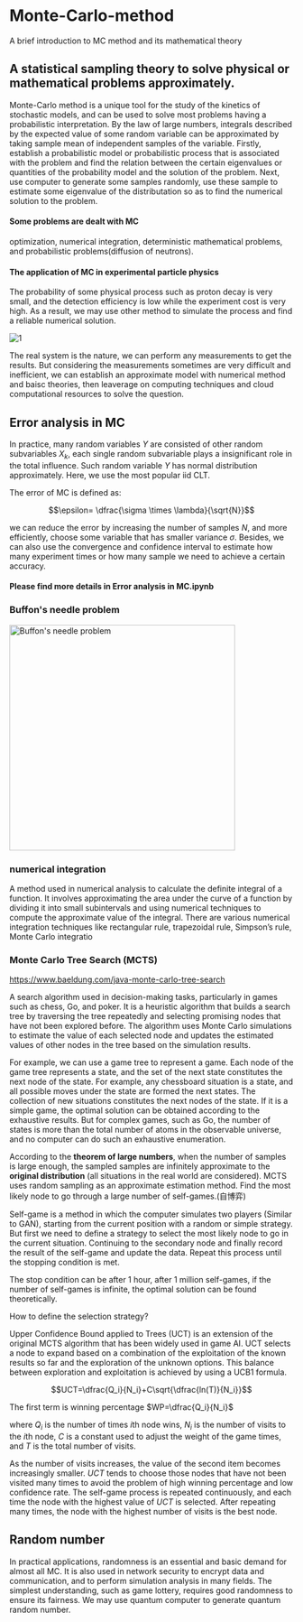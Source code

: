 # Monte-Carlo-method
A brief introduction to MC method and its mathematical theory

## A statistical sampling theory to solve physical or mathematical problems approximately.

Monte-Carlo method is a unique tool for the study of the kinetics of stochastic models, and can be used to solve most problems having a probabilistic interpretation. By the law of large numbers, integrals described by the expected value of some random variable can be approximated by taking sample mean of independent samples of the variable. Firstly, establish a probabilistic model or probabilistic process that is associated with the problem and find the relation between the certain eigenvalues or quantities of the probability model and the solution of the problem. Next, use computer to generate some samples randomly, use these sample to estimate some eigenvalue of the distributation so as to find the numerical solution to the problem. 

#### Some problems are dealt with MC

optimization, numerical integration, deterministic mathematical problems, and probabilistic problems(diffusion of neutrons).


#### The application of MC in experimental particle physics

The probability of some physical process such as proton decay is very small, and the detection efficiency is low while the experiment cost is very high.
As a result, we may use other method to simulate the process and find a reliable numerical solution.

![1](https://user-images.githubusercontent.com/98719524/218607165-b15ad551-11cc-4acb-bd28-fdc3e792e84d.png)


The real system is the nature, we can perform any measurements to get the results. But considering the measurements sometimes are very difficult and inefficient, we can establish an approximate model with numerical method and baisc theories, then leaverage on computing techniques and cloud computational resources to solve the question. 


## Error analysis in MC

In practice, many random variables $Y$ are consisted of other random subvariables $X_k$, each single random subvariable plays a insignificant role in the total influence. Such random variable $Y$ has normal distribution approximately. Here, we use the most popular iid CLT.

The error of MC is defined as:

$$\epsilon= \dfrac{\sigma \times \lambda}{\sqrt{N}}$$

we can reduce the error by increasing the number of samples $N$, and more efficiently, choose some variable that has smaller variance $\sigma$. Besides, we can also use the convergence and confidence interval to estimate how many experiment times or how many sample we need to achieve a certain accuracy.


#### Please find more details in Error analysis in MC.ipynb


### Buffon's needle problem

<img width="400" alt="Buffon's needle problem" src="https://user-images.githubusercontent.com/98719524/218281819-26e74e6c-05dd-4949-b39a-654f6a735a27.png">

### numerical integration 

A method used in numerical analysis to calculate the definite integral of a function. It involves approximating the area under the curve of a function by dividing it into small subintervals and using numerical techniques to compute the approximate value of the integral. There are various numerical integration techniques like rectangular rule, trapezoidal rule, Simpson’s rule, Monte Carlo integratio



### Monte Carlo Tree Search (MCTS)

https://www.baeldung.com/java-monte-carlo-tree-search

A search algorithm used in decision-making tasks, particularly in games such as chess, Go, and poker. It is a heuristic algorithm that builds a search tree by traversing the tree repeatedly and selecting promising nodes that have not been explored before. The algorithm uses Monte Carlo simulations to estimate the value of each selected node and updates the estimated values of other nodes in the tree based on the simulation results.

For example, we can use a game tree to represent a game. Each node of the game tree represents a state, and the set of the next state constitutes the next node of the state. For example, any chessboard situation is a state, and all possible moves under the state are formed the next states. The collection of new situations constitutes the next nodes of the state. If it is a simple game, the optimal solution can be obtained according to the exhaustive results. But for complex games, such as Go, the number of states is more than the total number of atoms in the observable universe, and no computer can do such an exhaustive enumeration.

According to the **theorem of large numbers**, when the number of samples is large enough, the sampled samples are infinitely approximate to the **original distribution** (all situations in the real world are considered). MCTS uses random sampling as an approximate estimation method. Find the most likely node to go through a large number of self-games.(自博弈)

Self-game is a method in which the computer simulates two players (Similar to GAN), starting from the current position with a random or simple strategy. But first we need to define a strategy to select the most likely node to go in the current situation. Continuing to the secondary node and finally record the result of the self-game and update the data. Repeat this process until the stopping condition is met.

The stop condition can be after 1 hour, after 1 million self-games, if the number of self-games is infinite, the optimal solution can be found theoretically.

How to define the selection strategy? 

Upper Confidence Bound applied to Trees (UCT) is an extension of the original MCTS algorithm that has been widely used in game AI. UCT selects a node to expand based on a combination of the exploitation of the known results so far and the exploration of the unknown options. This balance between exploration and exploitation is achieved by using a UCB1 formula.

$$UCT=\dfrac{Q_i}{N_i}+C\sqrt{\dfrac{ln(T)}{N_i}}$$

The first term is winning percentage $WP=\dfrac{Q_i}{N_i}$

where $Q_i$ is the number of times $i$th node wins, $N_i$ is the number of visits to the $i$th node, $C$ is a constant used to adjust the weight of the game times, and $T$ is the total number of visits. 

As the number of visits increases, the value of the second item becomes increasingly smaller. $UCT$ tends to choose those nodes that have not been visited many times to avoid the problem of high winning percentage and low confidence rate. The self-game process is repeated continuously, and each time the node with the highest value of $UCT$ is selected. After repeating many times, the node with the highest number of visits is the best node.

## Random number

In practical applications, randomness is an essential and basic demand for almost all MC. It is also used in network security to encrypt data and communication, and to perform simulation analysis in many fields. The simplest understanding, such as game lottery, requires good randomness to ensure its fairness. We may use quantum computer to generate quantum random number.







